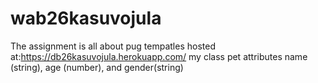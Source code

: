 # wab26kasuvojula
The assignment is all about pug tempatles
hosted at:<https://db26kasuvojula.herokuapp.com/>
my class pet attributes name (string), age (number), and gender(string)